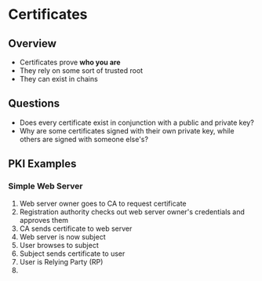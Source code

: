 # Certificates

## Overview
* Certificates prove **who you are**
* They rely on some sort of trusted root
* They can exist in chains

## Questions
* Does every certificate exist in conjunction with a public and private key?
* Why are some certificates signed with their own private key, while others are signed with someone else's?

## PKI Examples
### Simple Web Server
1. Web server owner goes to CA to request certificate
2. Registration authority checks out web server owner's credentials and approves them
3. CA sends certificate to web server
4. Web server is now subject
5. User browses to subject
6. Subject sends certificate to user
7. User is Relying Party (RP)
8. 